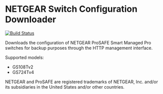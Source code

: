 # NETGEAR Switch Configuration Downloader

[![Build Status](https://dev.azure.com/NielsPenneman/HomeAutomation/_apis/build/status/ngswconf?branchName=master)](https://dev.azure.com/NielsPenneman/HomeAutomation/_build/latest?definitionId=3&branchName=master)

Downloads the configuration of NETGEAR ProSAFE Smart Managed Pro switches for
backup purposes through the HTTP management interface.

Supported models:
* GS108Tv2
* GS724Tv4

NETGEAR and ProSAFE are registered trademarks of NETGEAR, Inc. and/or its
subsidiaries in the United States and/or other countries.
